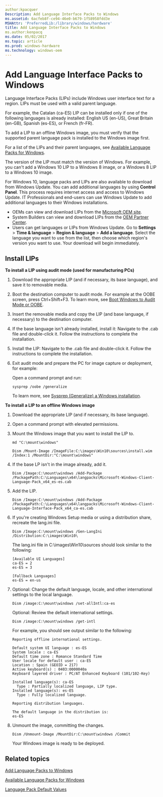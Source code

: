 ```yaml
---
author:kpacquer
Description: Add Language Interface Packs to Windows
ms.assetid: 6acfeb8f-ce94-46e0-b679-1f58958fdd3e
MSHAttr: 'PreferredLib:/library/windows/hardware'
title: Add Language Interface Packs to Windows
ms.author:kenpacq
ms.date: 05/02/2017
ms.topic: article
ms.prod: windows-hardware
ms.technology: windows-oem
---
```


# Add Language Interface Packs to Windows


Language Interface Packs (LIPs) include Windows user interface text for a region. LIPs must be used with a valid parent language.

For example, the Catalan (ca-ES) LIP can be installed only if one of the following languages is already installed: English US (en-US), Great Britain (en-GB), Spanish (es-ES), or French (fr-FR).

To add a LIP to an offline Windows image, you must verify that the supported parent language pack is installed to the Windows image first.

For a list of the LIPs and their parent languages, see [Available Language Packs for Windows](available-language-packs-for-windows.md).

The version of the LIP must match the version of Windows. For example, you can't add a Windows 10 LIP to a Windows 8 image, or a Windows 8 LIP to a Windows 10 image.

For Windows 10, language packs and LIPs are also available to download from Windows Update. You can add additional languages by using **Control Panel**. This process requires internet access and access to Windows Update. IT Professionals and end-users can use Windows Update to add additional languages to their Windows installations.

-   OEMs can view and download LIPs from the [Microsoft OEM site](http://go.microsoft.com/fwlink/?LinkId=131359).
-   System Builders can view and download LIPs from the [OEM Partner Center](http://go.microsoft.com/fwlink/?LinkId=131358).
-   Users can get languages or LIPs from Windows Update. Go to **Settings** &gt; **Time & language** &gt; **Region & language** &gt; **Add a language**. Select the language you want to use from the list, then choose which region's version you want to use. Your download will begin immediately.

## <span id="Install_LIPs"></span><span id="install_lips"></span><span id="INSTALL_LIPS"></span>Install LIPs

**To install a LIP using audit mode (used for manufacturing PCs)**

1.  Download the appropriate LIP (and if necessary, its base language), and save it to removable media.
2.  Boot the destination computer to audit mode. For example at the OOBE screen, press Ctrl+Shift+F3. To learn more, see [Boot Windows to Audit Mode or OOBE](boot-windows-to-audit-mode-or-oobe.md).
3.  Insert the removable media and copy the LIP (and base language, if necessary) to the destination computer.
4.  If the base language isn't already installed, install it: Navigate to the .cab file and double-click it. Follow the instructions to complete the installation.
5.  Install the LIP: Navigate to the .cab file and double-click it. Follow the instructions to complete the installation.
6.  Exit audit mode and prepare the PC for image capture or deployment, for example:

    Open a command prompt and run: 
    
    ``` 
    sysprep /oobe /generalize
    ``` 
    
    To learn more, see [Sysprep (Generalize) a Windows installation](sysprep--generalize--a-windows-installation.md).

**To install a LIP to an offline Windows image**

1.  Download the appropriate LIP (and if necessary, its base language).
2.  Open a command prompt with elevated permissions.
3.  Mount the Windows image that you want to install the LIP to.

    ``` 
    md "C:\mount\windows"

    Dism /Mount-Image /ImageFile:C:\images\Win10\sources\install.wim /Index:1 /MountDir:"C:\mount\windows"
    ```

4.  If the base LP isn't in the image already, add it.

    ``` 
    Dism /Image:C:\mount\windows /Add-Package /PackagePath:C:\Languages\x64\langpacks\Microsoft-Windows-Client-Language-Pack_x64_es-es.cab
    ```

5.  Add the LIP.

    ``` 
    Dism /Image:C:\mount\windows /Add-Package /PackagePath:C:\Languages\x64\langpacks\Microsoft-Windows-Client-Language-Interface-Pack_x64_ca-es.cab
    ```

6.  If you're creating Windows Setup media or using a distribution share, recreate the lang.ini file.

    ``` 
    Dism /Image:C:\mount\windows /Gen-LangIni /Distribution:C:\images\Win10\
    ```

    The lang.ini file in C:\\images\\Win10\\sources should look similar to the following:

    ``` 
    [Available UI Languages]
    ca-ES = 2
    es-ES = 3
     
    [Fallback Languages]
    es-ES = en-us
    ```

7.  Optional: Change the default language, locale, and other international settings to the local language.

    ``` 
    Dism /image:C:\mount\windows /set-allIntl:ca-es
    ```

    Optional: Review the default international settings.

    ``` 
    Dism /image:C:\mount\windows /get-intl
    ```

    For example, you should see output similar to the following:

    ``` 
    Reporting offline international settings.
     
    Default system UI language : es-ES
    System locale : ca-ES
    Default time zone : Romance Standard Time
    User locale for default user : ca-ES
    Location : Spain (GEOID = 217)
    Active keyboard(s) : 0403:0000040a
    Keyboard layered driver : PC/AT Enhanced Keyboard (101/102-Key)
     
    Installed language(s): ca-ES
      Type : Partially localized language, LIP type.
    Installed language(s): es-ES
      Type : Fully localized language.
     
    Reporting distribution languages.
     
    The default language in the distribution is:
    es-ES
    ```

8.  Unmount the image, committing the changes.

    ``` 
    Dism /Unmount-Image /MountDir:C:\mount\windows /Commit
    ```

    Your Windows image is ready to be deployed.

## <span id="related_topics"></span>Related topics


[Add Language Packs to Windows](add-language-packs-to-windows.md)

[Available Language Packs for Windows](available-language-packs-for-windows.md)

[Language Pack Default Values](http://go.microsoft.com/fwlink/?LinkId=206622)

 

 






